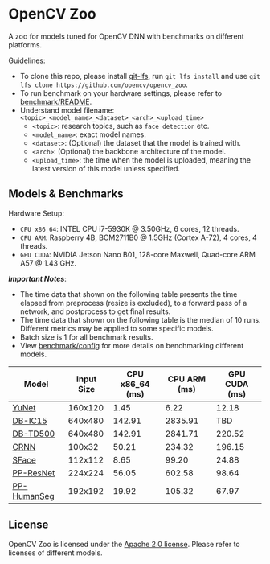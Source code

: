 # OpenCV Zoo

A zoo for models tuned for OpenCV DNN with benchmarks on different platforms.

Guidelines:
- To clone this repo, please install [git-lfs](https://git-lfs.github.com/), run `git lfs install` and use `git lfs clone https://github.com/opencv/opencv_zoo`.
- To run benchmark on your hardware settings, please refer to [benchmark/README](./benchmark/README.md).
- Understand model filename: `<topic>_<model_name>_<dataset>_<arch>_<upload_time>`
    - `<topic>`: research topics, such as `face detection` etc.
    - `<model_name>`: exact model names.
    - `<dataset>`: (Optional) the dataset that the model is trained with.
    - `<arch>`: (Optional) the backbone architecture of the model.
    - `<upload_time>`: the time when the model is uploaded, meaning the latest version of this model unless specified.

## Models & Benchmarks

Hardware Setup:
- `CPU x86_64`: INTEL CPU i7-5930K @ 3.50GHz, 6 cores, 12 threads.
- `CPU ARM`: Raspberry 4B, BCM2711B0 @ 1.5GHz (Cortex A-72), 4 cores, 4 threads.
- `GPU CUDA`: NVIDIA Jetson Nano B01, 128-core Maxwell, Quad-core ARM A57 @ 1.43 GHz.

***Important Notes***:
- The time data that shown on the following table presents the time elapsed from preprocess (resize is excluded), to a forward pass of a network, and postprocess to get final results.
- The time data that shown on the following table is the median of 10 runs. Different metrics may be applied to some specific models.
- Batch size is 1 for all benchmark results.
- View [benchmark/config](./benchmark/config) for more details on benchmarking different models.

| Model | Input Size | CPU x86_64 (ms) | CPU ARM (ms) | GPU CUDA (ms) |
|-------|------------|-----------------|--------------|---------------|
| [YuNet](./models/face_detection_yunet)   | 160x120 | 1.45   | 6.22    | 12.18 |
| [DB-IC15](./models/text_detection_db)    | 640x480 | 142.91 | 2835.91 | TBD |
| [DB-TD500](./models/text_detection_db)   | 640x480 | 142.91 | 2841.71 | 220.52 |
| [CRNN](./models/text_recognition_crnn)   | 100x32  | 50.21  | 234.32  | 196.15 |
| [SFace](./models/face_recognition_sface) | 112x112 | 8.65 | 99.20 | 24.88 |
| [PP-ResNet](./models/image_classification_ppresnet) | 224x224 | 56.05 | 602.58 | 98.64 |
| [PP-HumanSeg](./models/human_segmentation_pphumanseg) | 192x192 | 19.92 | 105.32 | 67.97 |

## License

OpenCV Zoo is licensed under the [Apache 2.0 license](./LICENSE). Please refer to licenses of different models.
